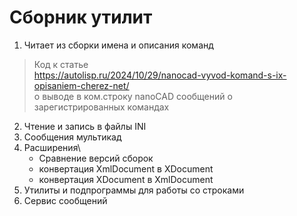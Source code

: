 # Сборник утилит
1. Читает из сборки имена и описания команд
>Код к статье \
https://autolisp.ru/2024/10/29/nanocad-vyvod-komand-s-ix-opisaniem-cherez-net/ \
о выводе в ком.строку nanoCAD сообщений о зарегистрированных командах 

2. Чтение и запись в файлы INI
3. Сообщения мультикад
4. Расширения\
	* Сравнение версий сборок
	* конвертация XmlDocument в XDocument
	* конвертация XDocument в XmlDocument
5. Утилиты и подпрограммы для работы со строками
6. Сервис сообщений
